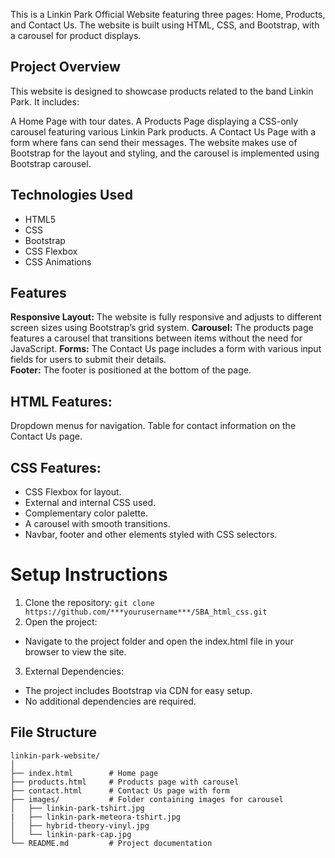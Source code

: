 This is a Linkin Park Official Website featuring three pages: Home, Products, and Contact Us. The website is built using HTML, CSS, and Bootstrap, with a carousel for product displays.

## Project Overview
This website is designed to showcase products related to the band Linkin Park. It includes:

A Home Page with tour dates.
A Products Page displaying a CSS-only carousel featuring various Linkin Park products.
A Contact Us Page with a form where fans can send their messages.
The website makes use of Bootstrap for the layout and styling, and the carousel is implemented using Bootstrap carousel.

## Technologies Used
- HTML5
- CSS
- Bootstrap
- CSS Flexbox
- CSS Animations

## Features
**Responsive Layout:** The website is fully responsive and adjusts to different screen sizes using Bootstrap’s grid system.
**Carousel:** The products page features a carousel that transitions between items without the need for JavaScript.
**Forms:** The Contact Us page includes a form with various input fields for users to submit their details.<br>
**Footer:** The footer is positioned at the bottom of the page.

## HTML Features:
Dropdown menus for navigation.
Table for contact information on the Contact Us page.

## CSS Features:
- CSS Flexbox for layout.
- External and internal CSS used.
- Complementary color palette.
- A carousel with smooth transitions.
- Navbar, footer and other elements styled with CSS selectors.

# Setup Instructions
1. Clone the repository:
`git clone https://github.com/***yourusername***/SBA_html_css.git`
2. Open the project:
- Navigate to the project folder and open the index.html file in your browser to view the site.
3. External Dependencies:
- The project includes Bootstrap via CDN for easy setup.
- No additional dependencies are required.
## File Structure
    linkin-park-website/
    │
    ├── index.html        # Home page
    ├── products.html     # Products page with carousel
    ├── contact.html      # Contact Us page with form
    ├── images/           # Folder containing images for carousel
    │   ├── linkin-park-tshirt.jpg
    |   ├── linkin-park-meteora-tshirt.jpg
    │   ├── hybrid-theory-vinyl.jpg
    │   └── linkin-park-cap.jpg
    └── README.md         # Project documentation

